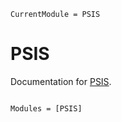 ```@meta
CurrentModule = PSIS
```

# PSIS

Documentation for [PSIS](https://github.com/arviz-devs/PSIS.jl).

```@index
```

```@autodocs
Modules = [PSIS]
```
